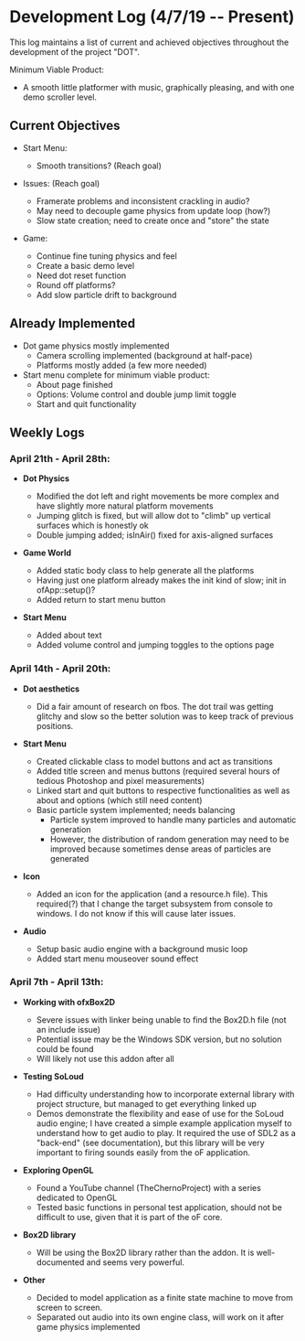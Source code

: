 # Development Log (4/7/19 -- Present)

This log maintains a list of current and achieved objectives throughout the development of the project "DOT".

Minimum Viable Product:
 * A smooth little platformer with music, graphically pleasing, and with one demo scroller level.

## Current Objectives
 * Start Menu:
	* Smooth transitions? (Reach goal)

 * Issues: (Reach goal)
	* Framerate problems and inconsistent crackling in audio?
	* May need to decouple game physics from update loop (how?)
	* Slow state creation; need to create once and "store" the state

 * Game:
	* Continue fine tuning physics and feel
	* Create a basic demo level
	* Need dot reset function
	* Round off platforms?
	* Add slow particle drift to background

## Already Implemented
 * Dot game physics mostly implemented
	* Camera scrolling implemented (background at half-pace)
	* Platforms mostly added (a few more needed)
 * Start menu complete for minimum viable product:
	* About page finished
	* Options: Volume control and double jump limit toggle
	* Start and quit functionality

## Weekly Logs

### April 21th - April 28th:
 * __Dot Physics__
	* Modified the dot left and right movements be more complex and have slightly more natural platform movements
	* Jumping glitch is fixed, but will allow dot to "climb" up vertical surfaces which is honestly ok
	* Double jumping added; isInAir() fixed for axis-aligned surfaces

 * __Game World__
	* Added static body class to help generate all the platforms
	* Having just one platform already makes the init kind of slow; init in ofApp::setup()?
	* Added return to start menu button

 * __Start Menu__
	* Added about text
	* Added volume control and jumping toggles to the options page

### April 14th - April 20th:
 * __Dot aesthetics__
	* Did a fair amount of research on fbos. The dot trail was getting glitchy and slow so the better solution was to keep track of previous positions.

 * __Start Menu__
	* Created clickable class to model buttons and act as transitions
	* Added title screen and menus buttons (required several hours of tedious Photoshop and pixel measurements)
	* Linked start and quit buttons to respective functionalities as well as about and options (which still need content)
	* Basic particle system implemented; needs balancing
		* Particle system improved to handle many particles and automatic generation
		* However, the distribution of random generation may need to be improved because sometimes dense areas of particles are generated

 * __Icon__
	* Added an icon for the application (and a resource.h file). This required(?) that I change the target subsystem from console to windows. I do not know if this will cause later issues.

 * __Audio__
	* Setup basic audio engine with a background music loop
	* Added start menu mouseover sound effect

### April 7th - April 13th:

 * __Working with ofxBox2D__
    * Severe issues with linker being unable to find the Box2D.h file (not an include issue)
    * Potential issue may be the Windows SDK version, but no solution could be found
    * Will likely not use this addon after all

 * __Testing SoLoud__
    * Had difficulty understanding how to incorporate external library with project structure, but managed to get everything linked up
    * Demos demonstrate the flexibility and ease of use for the SoLoud audio engine; I have created a simple example application myself to understand how to get audio to play. It required the use of SDL2 as a "back-end" (see documentation), but this library will be very important to firing sounds easily from the oF application.
    
 * __Exploring OpenGL__
    * Found a YouTube channel (TheChernoProject) with a series dedicated to OpenGL
    * Tested basic functions in personal test application, should not be difficult to use, given that it is part of the oF core.

 * __Box2D library__
    * Will be using the Box2D library rather than the addon. It is well-documented and seems very powerful.
    
 * __Other__
    * Decided to model application as a finite state machine to move from screen to screen.
    * Separated out audio into its own engine class, will work on it after game physics implemented
